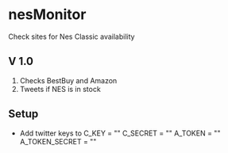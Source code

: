 # nesMonitor
Check sites for Nes Classic availability 

## V 1.0
1. Checks BestBuy and Amazon
2. Tweets if NES is in stock

## Setup
- Add twitter keys to
    C_KEY = ""
    C_SECRET = ""
    A_TOKEN = ""
    A_TOKEN_SECRET = ""
